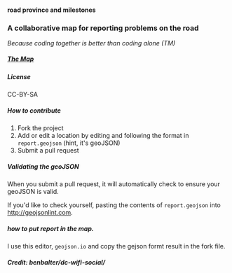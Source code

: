 
#### road province and milestones

<!--<img src="https://travis-ci.org/benbalter/dc-wifi-social.png">-->


### A collaborative map for reporting problems on the road

*Because coding together is better than coding alone (TM)*

##### [The Map](report.geojson)

##### License

CC-BY-SA

##### How to contribute

1. Fork the project
2. Add or edit a location by editing and following the format in `report.geojson` (hint, it's geoJSON)
3. Submit a pull request

##### Validating the geoJSON

When you submit a pull request, it will automatically check to ensure your geoJSON is valid.

If you'd like to check yourself, pasting the contents of `report.geojson` into http://geojsonlint.com.

##### how to put report in the map.
I use this editor, `geojson.io` and copy the gejson formt result in the fork file.

##### Credit: benbalter/dc-wifi-social/
